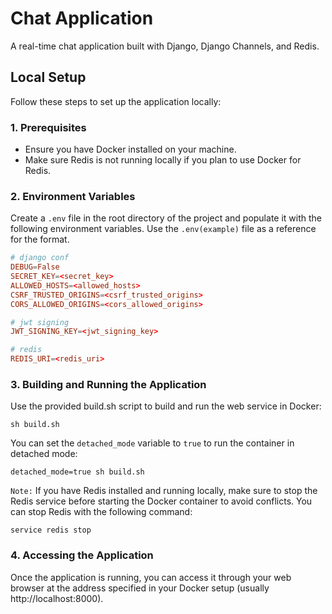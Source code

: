 # Chat Application

A real-time chat application built with Django, Django Channels, and Redis.

## Local Setup

Follow these steps to set up the application locally:

### 1. Prerequisites

- Ensure you have Docker installed on your machine.
- Make sure Redis is not running locally if you plan to use Docker for Redis.

### 2. Environment Variables

Create a `.env` file in the root directory of the project and populate it with the following environment variables. Use the `.env(example)` file as a reference for the format.

```toml
# django conf
DEBUG=False
SECRET_KEY=<secret_key>
ALLOWED_HOSTS=<allowed_hosts>
CSRF_TRUSTED_ORIGINS=<csrf_trusted_origins>
CORS_ALLOWED_ORIGINS=<cors_allowed_origins>

# jwt signing
JWT_SIGNING_KEY=<jwt_signing_key>

# redis
REDIS_URI=<redis_uri>
```

### 3. Building and Running the Application
Use the provided build.sh script to build and run the web service in Docker:
```commandline
sh build.sh
```

You can set the `detached_mode` variable to `true` to run the container in detached mode:
```commandline
detached_mode=true sh build.sh
```

`Note:` If you have Redis installed and running locally, make sure to stop the Redis service before starting the Docker container to avoid conflicts. You can stop Redis with the following command:
```commandline
service redis stop
```

### 4. Accessing the Application
Once the application is running, you can access it through your web browser at the address specified in your Docker setup (usually http://localhost:8000).